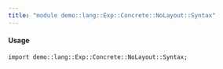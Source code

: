 ```yaml
---
title: "module demo::lang::Exp::Concrete::NoLayout::Syntax"
---
```


#### Usage

`import demo::lang::Exp::Concrete::NoLayout::Syntax;`


